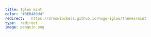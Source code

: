 ```yaml
---
title: Igloo mint
color: "#3EB489d4"
redirect:   https://drmowinckels.github.io/hugo-igloo/themes/mint
type:  redirect
image: penguin.png
---
```

